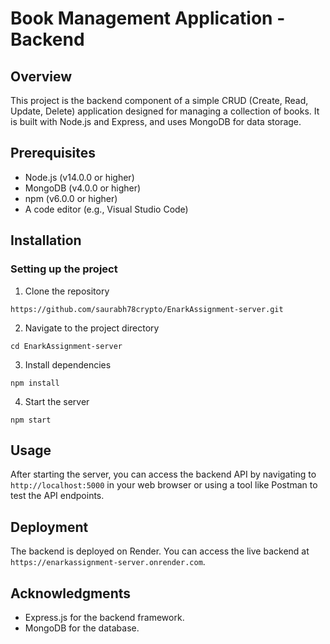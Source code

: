 # Book Management Application - Backend

## Overview

This project is the backend component of a simple CRUD (Create, Read, Update, Delete) application designed for managing a collection of books. It is built with Node.js and Express, and uses MongoDB for data storage.

## Prerequisites

- Node.js (v14.0.0 or higher)
- MongoDB (v4.0.0 or higher)
- npm (v6.0.0 or higher)
- A code editor (e.g., Visual Studio Code)

## Installation

### Setting up the project

1. Clone the repository
```
https://github.com/saurabh78crypto/EnarkAssignment-server.git
```
2. Navigate to the project directory
```
cd EnarkAssignment-server
```
3. Install dependencies
```
npm install
```
4. Start the server
```
npm start
```

## Usage

After starting the server, you can access the backend API by navigating to `http://localhost:5000` in your web browser or using a tool like Postman to test the API endpoints.

## Deployment

The backend is deployed on Render. You can access the live backend at `https://enarkassignment-server.onrender.com`.


## Acknowledgments

- Express.js for the backend framework.
- MongoDB for the database.
